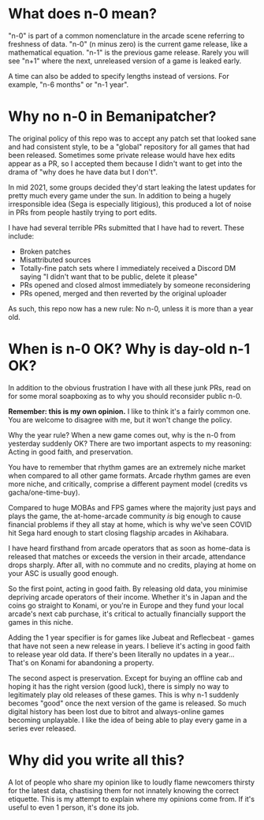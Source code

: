 # What does n-0 mean?
"n-0" is part of a common nomenclature in the arcade scene referring to
freshness of data. "n-0" (n minus zero) is the current game release, like a
mathematical equation. "n-1" is the previous game release. Rarely you will see
"n+1" where the next, unreleased version of a game is leaked early.

A time can also be added to specify lengths instead of versions. For example,
"n-6 months" or "n-1 year".

# Why no n-0 in Bemanipatcher?

The original policy of this repo was to accept any patch set that looked sane
and had consistent style, to be a "global" repository for all games that had
been released. Sometimes some private release would have hex edits appear as a
PR, so I accepted them because I didn't want to get into the drama of "why does
he have data but I don't".

In mid 2021, some groups decided they'd start leaking the latest updates for
pretty much every game under the sun. In addition to being a hugely
irresponsible idea (Sega is especially litigious), this produced a lot of noise
in PRs from people hastily trying to port edits.

I have had several terrible PRs submitted that I have had to revert. These
include:
- Broken patches
- Misattributed sources
- Totally-fine patch sets where I immediately received a Discord DM saying "I
  didn't want that to be public, delete it please"
- PRs opened and closed almost immediately by someone reconsidering
- PRs opened, merged and then reverted by the original uploader

As such, this repo now has a new rule: No n-0, unless it is more than a year
old.

# When is n-0 OK? Why is day-old n-1 OK?
In addition to the obvious frustration I have with all these junk PRs, read on
for some moral soapboxing as to why you should reconsider public n-0.

**Remember: this is my own opinion.** I like to think it's a fairly common one. You are welcome to disagree with me, but it won't change the policy.

Why the year rule? When a new game comes out, why is the n-0 from yesterday
suddenly OK? There are two important aspects to my reasoning: Acting in good
faith, and preservation.

You have to remember that rhythm games are an extremely niche market when
compared to all other game formats. Arcade rhythm games are even more niche, and
critically, comprise a different payment model (credits vs gacha/one-time-buy).

Compared to huge MOBAs and FPS games where the majority just pays and plays the
game, the at-home-arcade community *is* big enough to cause financial problems
if they all stay at home, which is why we've seen COVID hit Sega hard enough to
start closing flagship arcades in Akihabara.

I have heard firsthand from arcade operators that as soon as home-data is
released that matches or exceeds the version in their arcade, attendance drops
sharply. After all, with no commute and no credits, playing at home on your ASC
is usually good enough.

So the first point, acting in good faith. By releasing old data, you minimise
depriving arcade operators of their income. Whether it's in Japan and the coins
go straight to Konami, or you're in Europe and they fund your local arcade's
next cab purchase, it's critical to actually financially support the games in
this niche.

Adding the 1 year specifier is for games like Jubeat and Reflecbeat - games that
have not seen a new release in years. I believe it's acting in good faith to
release year old data. If there's been literally no updates in a year... That's
on Konami for abandoning a property.

The second aspect is preservation. Except for buying an offline cab and hoping
it has the right version (good luck), there is simply no way to legitimately
play old releases of these games. This is why n-1 suddenly becomes "good" once
the next version of the game is released. So much digital history has been lost
due to bitrot and always-online games becoming unplayable. I like the idea of
being able to play every game in a series ever released.

# Why did you write all this?
A lot of people who share my opinion like to loudly flame newcomers thirsty for
the latest data, chastising them for not innately knowing the correct etiquette.
This is my attempt to explain where my opinions come from. If it's useful to
even 1 person, it's done its job.
